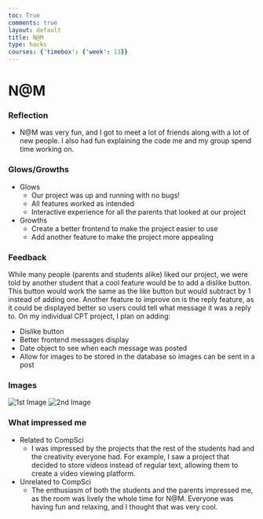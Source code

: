 ```yaml
---
toc: True
comments: true
layout: default
title: N@M
type: hacks
courses: {'timebox': {'week': 13}}
---
```

# N@M

### Reflection
- N@M was very fun, and I got to meet a lot of friends along with a lot of new people. I also had fun explaining the code me and my group spend time working on.

### Glows/Growths
- Glows
  - Our project was up and running with no bugs!
  - All features worked as intended
  - Interactive experience for all the parents that looked at our project
- Growths
  - Create a better frontend to make the project easier to use
  - Add another feature to make the project more appealing

### Feedback
While many people (parents and students alike) liked our project, we were told by another student that a cool feature would be to add a dislike button. This button would work the same as the like button but would subtract by 1 instead of adding one. Another feature to improve on is the reply feature, as it could be displayed better so users could tell what message it was a reply to. On my individual CPT project, I plan on adding:
- Dislike button
- Better frontend messages display
- Date object to see when each message was posted
- Allow for images to be stored in the database so images can be sent in a post

### Images
![1st Image](/student/images/IMG_6697.jpg)
![2nd Image](/student/images/IMG_6698.jpg)

### What impressed me
- Related to CompSci
  - I was impressed by the projects that the rest of the students had and the creativity everyone had. For example, I saw a project that decided to store videos instead of regular text, allowing them to create a video viewing platform.
- Unrelated to CompSci
  - The enthusiasm of both the students and the parents impressed me, as the room was lively the whole time for N@M. Everyone was having fun and relaxing, and I thought that was very cool.